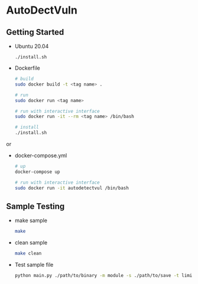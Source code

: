 # AutoDectVuln

## Getting Started

- Ubuntu 20.04
    ```
    ./install.sh
    ```

- Dockerfile
    ```sh
    # build
    sudo docker build -t <tag name> .

    # run 
    sudo docker run <tag name>

    # run with interactive interface
    sudo docker run -it --rm <tag name> /bin/bash

    # install
    ./install.sh
    ```
or

- docker-compose.yml
    ```sh
    # up
    docker-compose up 

    # run with interactive interface
    sudo docker run -it autodetectvul /bin/bash
    ```

## Sample Testing

- make sample
    ```sh
    make
    ```
- clean sample
    ```sh
    make clean
    ```
- Test sample file 
    ```sh
    python main.py ./path/to/binary -m module -s ./path/to/save -t limit_time
    ```
